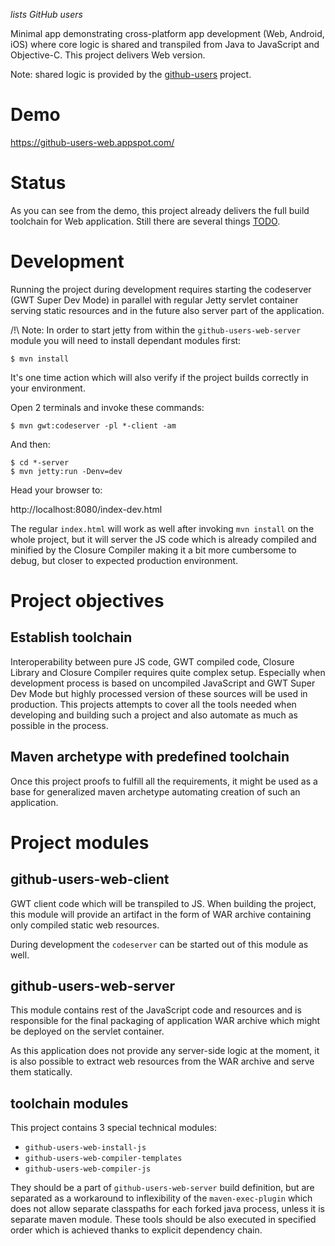 *lists GitHub users*

Minimal app demonstrating cross-platform app development (Web, Android, iOS)
where core logic is shared and transpiled from Java to JavaScript and
Objective-C. This project delivers Web version.

Note: shared logic is provided by the [github-users](https://github.com/xemantic/github-users)
project.

# Demo

https://github-users-web.appspot.com/

# Status

As you can see from the demo, this project already delivers the full build toolchain for Web
application. Still there are several things [TODO](TODO.md).

# Development

Running the project during development requires starting the codeserver (GWT Super Dev Mode)
in parallel with regular Jetty servlet container serving static resources and in the future
also server part of the application.

/!\ Note: In order to start jetty from within the `github-users-web-server`
module you will need to install dependant modules first:

    $ mvn install

It's one time action which will also verify if the project builds correctly in your
environment.

Open 2 terminals and invoke these commands:

    $ mvn gwt:codeserver -pl *-client -am

And then:

    $ cd *-server
    $ mvn jetty:run -Denv=dev

Head your browser to:

http://localhost:8080/index-dev.html

The regular `index.html` will work as well after invoking `mvn install` on the whole
project, but it will server the JS code which is already compiled and minified
by the Closure Compiler making it a bit more cumbersome to debug, but closer to
expected production environment.

# Project objectives

## Establish toolchain

Interoperability between pure JS code, GWT compiled code, Closure Library and Closure Compiler
requires quite complex setup. Especially when development process is based on uncompiled
JavaScript and GWT Super Dev Mode but highly processed version of these sources
will be used in production. This projects attempts to cover all the tools needed when
developing and building such a project and also automate as much as possible in the process.

## Maven archetype with predefined toolchain

Once this project proofs to fulfill all the requirements, it might be used as a base for
generalized maven archetype automating creation of such an application.

# Project modules

## github-users-web-client

GWT client code which will be transpiled to JS. When building the project, this module
will provide an artifact in the form of WAR archive containing only compiled static web
resources.

During development the `codeserver` can be started out of this module as well.

## github-users-web-server

This module contains rest of the JavaScript code and resources and is responsible for
the final packaging of application WAR archive which might be deployed on the
servlet container.

As this application does not provide any server-side logic at the moment, it is also
possible to extract web resources from the WAR archive and serve them statically.

## toolchain modules

This project contains 3 special technical modules:

* `github-users-web-install-js`
* `github-users-web-compiler-templates`
* `github-users-web-compiler-js`

They should be a part of `github-users-web-server` build definition, but are separated as a
workaround to inflexibility of the `maven-exec-plugin` which does not allow separate classpaths
for each forked java process, unless it is separate maven module. These tools should be
also executed in specified order which is achieved thanks to explicit dependency chain.
